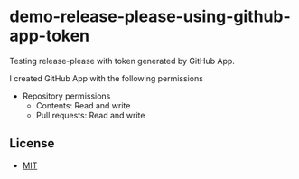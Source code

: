 # demo-release-please-using-github-app-token

Testing release-please with token generated by GitHub App.

I created GitHub App with the following permissions

- Repository permissions
  - Contents: Read and write
  - Pull requests: Read and write

## License

- [MIT](LICENSE)
